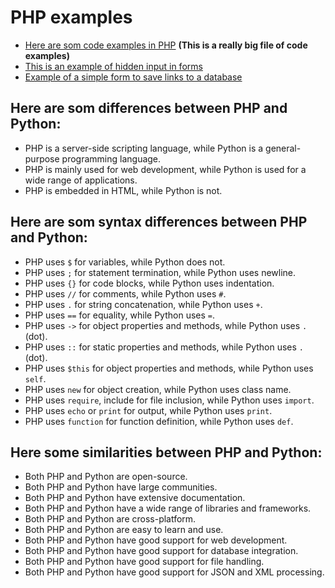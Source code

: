 # PHP examples
- [Here are som code examples in PHP](code_examples.md) **(This is a really big file of code examples)**
- [This is an example of hidden input in forms](index.php)
- [Example of a simple form to save links to a database](linx.php)

## Here are som differences between PHP and Python:
- PHP is a server-side scripting language, while Python is a general-purpose programming language.
- PHP is mainly used for web development, while Python is used for a wide range of applications.
- PHP is embedded in HTML, while Python is not.

## Here are som syntax differences between PHP and Python:
- PHP uses `$` for variables, while Python does not.
- PHP uses `;` for statement termination, while Python uses newline.
- PHP uses `{}` for code blocks, while Python uses indentation.
- PHP uses `//` for comments, while Python uses `#`.
- PHP uses `.` for string concatenation, while Python uses `+`.
- PHP uses `==` for equality, while Python uses `=`.
- PHP uses `->` for object properties and methods, while Python uses `.` (dot).
- PHP uses `::` for static properties and methods, while Python uses `.` (dot).
- PHP uses `$this` for object properties and methods, while Python uses `self`.
- PHP uses `new` for object creation, while Python uses class name.
- PHP uses `require`, include for file inclusion, while Python uses `import`.
- PHP uses `echo` or `print` for output, while Python uses `print`.
- PHP uses `function` for function definition, while Python uses `def`.

## Here some similarities between PHP and Python:
- Both PHP and Python are open-source.
- Both PHP and Python have large communities.
- Both PHP and Python have extensive documentation.
- Both PHP and Python have a wide range of libraries and frameworks.
- Both PHP and Python are cross-platform.
- Both PHP and Python are easy to learn and use.
- Both PHP and Python have good support for web development.
- Both PHP and Python have good support for database integration.
- Both PHP and Python have good support for file handling.
- Both PHP and Python have good support for JSON and XML processing.